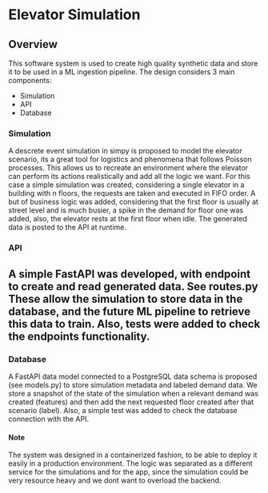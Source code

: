 # Elevator Simulation

## Overview
This software system is used to create high quality synthetic data and store it to be used in a ML ingestion pipeline.
The design considers 3 main components:
- Simulation
- API
- Database

### Simulation
A descrete event simulation in simpy is proposed to model the elevator scenario, its a great tool for logistics and phenomena that follows Poisson processes.
This allows us to recreate an environment where the elevator can perform its actions realistically and add all the logic we want.
For this case a simple simulation was created, considering a single elevator in a building with n floors, the requests are taken and executed in FIFO order.
A but of business logic was added, considering that the first floor is usually at street level and is much busier, a spike in the demand for floor one was added, also, the elevator rests at the first floor when idle. 
The generated data is posted to the API at runtime.

### API
A simple FastAPI was developed, with endpoint to create and read generated data. See routes.py
These allow the simulation to store data in the database, and the future ML pipeline to retrieve this data to train.
Also, tests were added to check the endpoints functionality.
---

### Database
A FastAPI data model connected to a PostgreSQL data schema is proposed (see models.py) to store simulation metadata and labeled demand data.
We store a snapshot of the state of the simulation when a relevant demand was created (features) and then add the next requested floor created after that scenario (label).
Also, a simple test was added to check the database connection with the API.

#### Note
The system was designed in a containerized fashion, to be able to deploy it easily in a production environment.
The logic was separated as a different service for the simulations and for the app, since the simulation could be very resource heavy and we dont want to overload the backend.
